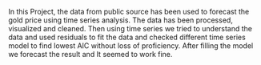  In this Project, the data from public source has been used to forecast the gold price using time series analysis. The data has been processed, visualized and cleaned. Then using time series we tried to understand the data and used residuals to fit the data and checked different time series model to find lowest AIC without loss of proficiency. After filling the model we forecast the result and It seemed to work fine.

